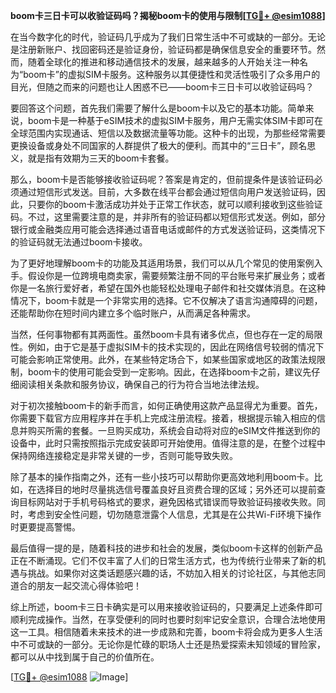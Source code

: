 **boom卡三日卡可以收验证码吗？揭秘boom卡的使用与限制[[TG💪+ @esim1088](https://t.me/s/esim1088)]**

在当今数字化的时代，验证码几乎成为了我们日常生活中不可或缺的一部分。无论是注册新账户、找回密码还是验证身份，验证码都是确保信息安全的重要环节。然而，随着全球化的推进和移动通信技术的发展，越来越多的人开始关注一种名为“boom卡”的虚拟SIM卡服务。这种服务以其便捷性和灵活性吸引了众多用户的目光，但随之而来的问题也让人困惑不已——boom卡三日卡可以收验证码吗？

要回答这个问题，首先我们需要了解什么是boom卡以及它的基本功能。简单来说，boom卡是一种基于eSIM技术的虚拟SIM卡服务，用户无需实体SIM卡即可在全球范围内实现通话、短信以及数据流量等功能。这种卡的出现，为那些经常需要更换设备或身处不同国家的人群提供了极大的便利。而其中的“三日卡”，顾名思义，就是指有效期为三天的boom卡套餐。

那么，boom卡是否能够接收验证码呢？答案是肯定的，但前提条件是该验证码必须通过短信形式发送。目前，大多数在线平台都会通过短信向用户发送验证码，因此，只要你的boom卡激活成功并处于正常工作状态，就可以顺利接收到这些验证码。不过，这里需要注意的是，并非所有的验证码都以短信形式发送。例如，部分银行或金融类应用可能会选择通过语音电话或邮件的方式发送验证码，这类情况下的验证码就无法通过boom卡接收。

为了更好地理解boom卡的功能及其适用场景，我们可以从几个常见的使用案例入手。假设你是一位跨境电商卖家，需要频繁注册不同的平台账号来扩展业务；或者你是一名旅行爱好者，希望在国外也能轻松处理电子邮件和社交媒体消息。在这种情况下，boom卡就是一个非常实用的选择。它不仅解决了语言沟通障碍的问题，还能帮助你在短时间内建立多个临时账户，从而满足各种需求。

当然，任何事物都有其两面性。虽然boom卡具有诸多优点，但也存在一定的局限性。例如，由于它是基于虚拟SIM卡的技术实现的，因此在网络信号较弱的情况下可能会影响正常使用。此外，在某些特定场合下，如某些国家或地区的政策法规限制，boom卡的使用可能会受到一定影响。因此，在选择boom卡之前，建议先仔细阅读相关条款和服务协议，确保自己的行为符合当地法律法规。

对于初次接触boom卡的新手而言，如何正确使用这款产品显得尤为重要。首先，你需要下载官方应用程序并在手机上完成注册流程。接着，根据提示输入相应的信息并购买所需的套餐。一旦购买成功，系统会自动将对应的eSIM文件推送到你的设备中，此时只需按照指示完成安装即可开始使用。值得注意的是，在整个过程中保持网络连接稳定是非常关键的一步，否则可能导致失败。

除了基本的操作指南之外，还有一些小技巧可以帮助你更高效地利用boom卡。比如，在选择目的地时尽量挑选信号覆盖良好且资费合理的区域；另外还可以提前查询目标网站对于手机号码格式的要求，避免因格式错误而导致验证码接收失败。同时，考虑到安全性问题，切勿随意泄露个人信息，尤其是在公共Wi-Fi环境下操作时更要提高警惕。

最后值得一提的是，随着科技的进步和社会的发展，类似boom卡这样的创新产品正在不断涌现。它们不仅丰富了人们的日常生活方式，也为传统行业带来了新的机遇与挑战。如果你对这类话题感兴趣的话，不妨加入相关的讨论社区，与其他志同道合的朋友一起交流心得体验吧！

综上所述，boom卡三日卡确实是可以用来接收验证码的，只要满足上述条件即可顺利完成操作。当然，在享受便利的同时也要时刻牢记安全意识，合理合法地使用这一工具。相信随着未来技术的进一步成熟和完善，boom卡将会成为更多人生活中不可或缺的一部分。无论你是忙碌的职场人士还是热爱探索未知领域的冒险家，都可以从中找到属于自己的价值所在。

[[TG💪+ @esim1088](https://t.me/s/esim1088) ![Image](https://i.postimg.cc/4NQfJmqS/Snipaste-2025-05-13-00-14-12.png)]